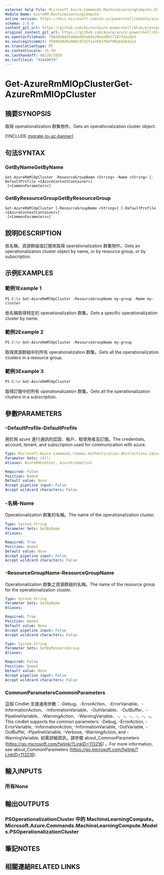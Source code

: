 ```yaml
---
external help file: Microsoft.Azure.Commands.MachineLearningCompute.dll-Help.xml
Module Name: AzureRM.MachineLearningCompute
online version: https://docs.microsoft.com/en-us/powershell/module/azurerm.machinelearningcompute/get-azurermmlopcluster
schema: 2.0.0
content_git_url: https://github.com/Azure/azure-powershell/blob/preview/src/ResourceManager/MachineLearningCompute/Commands.MachineLearningCompute/help/Get-AzureRmMlOpCluster.md
original_content_git_url: https://github.com/Azure/azure-powershell/blob/preview/src/ResourceManager/MachineLearningCompute/Commands.MachineLearningCompute/help/Get-AzureRmMlOpCluster.md
ms.openlocfilehash: 746dde8dd3460add5eb6a20e4a9b771873dac0e5
ms.sourcegitcommit: f599b50d5e980197d1fca769378df90a842b42a1
ms.translationtype: MT
ms.contentlocale: zh-TW
ms.lasthandoff: 08/20/2020
ms.locfileid: "93449079"
---
```

# <span data-ttu-id="2b680-101">Get-AzureRmMlOpCluster</span><span class="sxs-lookup"><span data-stu-id="2b680-101">Get-AzureRmMlOpCluster</span></span>

## <span data-ttu-id="2b680-102">摘要</span><span class="sxs-lookup"><span data-stu-id="2b680-102">SYNOPSIS</span></span>
<span data-ttu-id="2b680-103">取得 operationalization 群集物件。</span><span class="sxs-lookup"><span data-stu-id="2b680-103">Gets an operationalization cluster object.</span></span>

[!INCLUDE [migrate-to-az-banner](../../includes/migrate-to-az-banner.md)]

## <span data-ttu-id="2b680-104">句法</span><span class="sxs-lookup"><span data-stu-id="2b680-104">SYNTAX</span></span>

### <span data-ttu-id="2b680-105">GetByName</span><span class="sxs-lookup"><span data-stu-id="2b680-105">GetByName</span></span>
```
Get-AzureRmMlOpCluster -ResourceGroupName <String> -Name <String> [-DefaultProfile <IAzureContextContainer>]
 [<CommonParameters>]
```

### <span data-ttu-id="2b680-106">GetByResourceGroup</span><span class="sxs-lookup"><span data-stu-id="2b680-106">GetByResourceGroup</span></span>
```
Get-AzureRmMlOpCluster [-ResourceGroupName <String>] [-DefaultProfile <IAzureContextContainer>]
 [<CommonParameters>]
```

## <span data-ttu-id="2b680-107">說明</span><span class="sxs-lookup"><span data-stu-id="2b680-107">DESCRIPTION</span></span>
<span data-ttu-id="2b680-108">依名稱、資源群組或訂閱來取得 operationalization 群集物件。</span><span class="sxs-lookup"><span data-stu-id="2b680-108">Gets an operationalization cluster object by name, or by resource group, or by subscription.</span></span>

## <span data-ttu-id="2b680-109">示例</span><span class="sxs-lookup"><span data-stu-id="2b680-109">EXAMPLES</span></span>

### <span data-ttu-id="2b680-110">範例1</span><span class="sxs-lookup"><span data-stu-id="2b680-110">Example 1</span></span>
```
PS C:\> Get-AzureRmMlOpCluster -ResourceGroupName my-group -Name my-cluster
```

<span data-ttu-id="2b680-111">依名稱取得特定的 operationalization 群集。</span><span class="sxs-lookup"><span data-stu-id="2b680-111">Gets a specific operationalization cluster by name.</span></span>

### <span data-ttu-id="2b680-112">範例2</span><span class="sxs-lookup"><span data-stu-id="2b680-112">Example 2</span></span>
```
PS C:\> Get-AzureRmMlOpCluster -ResourceGroupName my-group
```

<span data-ttu-id="2b680-113">取得資源群組中的所有 operationalization 群集。</span><span class="sxs-lookup"><span data-stu-id="2b680-113">Gets all the operationalization clusters in a resource group.</span></span>

### <span data-ttu-id="2b680-114">範例3</span><span class="sxs-lookup"><span data-stu-id="2b680-114">Example 3</span></span>
```
PS C:\> Get-AzureRmMlOpCluster
```

<span data-ttu-id="2b680-115">取得訂閱中的所有 operationalization 群集。</span><span class="sxs-lookup"><span data-stu-id="2b680-115">Gets all the operationalization clusters in a subscription.</span></span>

## <span data-ttu-id="2b680-116">參數</span><span class="sxs-lookup"><span data-stu-id="2b680-116">PARAMETERS</span></span>

### <span data-ttu-id="2b680-117">-DefaultProfile</span><span class="sxs-lookup"><span data-stu-id="2b680-117">-DefaultProfile</span></span>
<span data-ttu-id="2b680-118">用於與 azure 進行通訊的認證、帳戶、租使用者及訂閱。</span><span class="sxs-lookup"><span data-stu-id="2b680-118">The credentials, account, tenant, and subscription used for communication with azure.</span></span>

```yaml
Type: Microsoft.Azure.Commands.Common.Authentication.Abstractions.IAzureContextContainer
Parameter Sets: (All)
Aliases: AzureRmContext, AzureCredential

Required: False
Position: Named
Default value: None
Accept pipeline input: False
Accept wildcard characters: False
```

### <span data-ttu-id="2b680-119">-名稱</span><span class="sxs-lookup"><span data-stu-id="2b680-119">-Name</span></span>
<span data-ttu-id="2b680-120">Operationalization 群集的名稱。</span><span class="sxs-lookup"><span data-stu-id="2b680-120">The name of the operationalization cluster.</span></span>

```yaml
Type: System.String
Parameter Sets: GetByName
Aliases:

Required: True
Position: Named
Default value: None
Accept pipeline input: False
Accept wildcard characters: False
```

### <span data-ttu-id="2b680-121">-ResourceGroupName</span><span class="sxs-lookup"><span data-stu-id="2b680-121">-ResourceGroupName</span></span>
<span data-ttu-id="2b680-122">Operationalization 群集之資源群組的名稱。</span><span class="sxs-lookup"><span data-stu-id="2b680-122">The name of the resource group for the operationalization cluster.</span></span>

```yaml
Type: System.String
Parameter Sets: GetByName
Aliases:

Required: True
Position: Named
Default value: None
Accept pipeline input: False
Accept wildcard characters: False
```

```yaml
Type: System.String
Parameter Sets: GetByResourceGroup
Aliases:

Required: False
Position: Named
Default value: None
Accept pipeline input: False
Accept wildcard characters: False
```

### <span data-ttu-id="2b680-123">CommonParameters</span><span class="sxs-lookup"><span data-stu-id="2b680-123">CommonParameters</span></span>
<span data-ttu-id="2b680-124">這個 Cmdlet 支援通用參數：-Debug、-ErrorAction、-ErrorVariable、-InformationAction、-InformationVariable、-OutVariable、-OutBuffer、-PipelineVariable、-WarningAction、-WarningVariable、-、-、-、-、-、-。</span><span class="sxs-lookup"><span data-stu-id="2b680-124">This cmdlet supports the common parameters: -Debug, -ErrorAction, -ErrorVariable, -InformationAction, -InformationVariable, -OutVariable, -OutBuffer, -PipelineVariable, -Verbose, -WarningAction, and -WarningVariable.</span></span> <span data-ttu-id="2b680-125">如需詳細資訊，請參閱 about_CommonParameters (https://go.microsoft.com/fwlink/?LinkID=113216) 。</span><span class="sxs-lookup"><span data-stu-id="2b680-125">For more information, see about_CommonParameters (https://go.microsoft.com/fwlink/?LinkID=113216).</span></span>

## <span data-ttu-id="2b680-126">輸入</span><span class="sxs-lookup"><span data-stu-id="2b680-126">INPUTS</span></span>

### <span data-ttu-id="2b680-127">所有</span><span class="sxs-lookup"><span data-stu-id="2b680-127">None</span></span>

## <span data-ttu-id="2b680-128">輸出</span><span class="sxs-lookup"><span data-stu-id="2b680-128">OUTPUTS</span></span>

### <span data-ttu-id="2b680-129">PSOperationalizationCluster 中的 MachineLearningCompute。</span><span class="sxs-lookup"><span data-stu-id="2b680-129">Microsoft.Azure.Commands.MachineLearningCompute.Models.PSOperationalizationCluster</span></span>

## <span data-ttu-id="2b680-130">筆記</span><span class="sxs-lookup"><span data-stu-id="2b680-130">NOTES</span></span>

## <span data-ttu-id="2b680-131">相關連結</span><span class="sxs-lookup"><span data-stu-id="2b680-131">RELATED LINKS</span></span>
